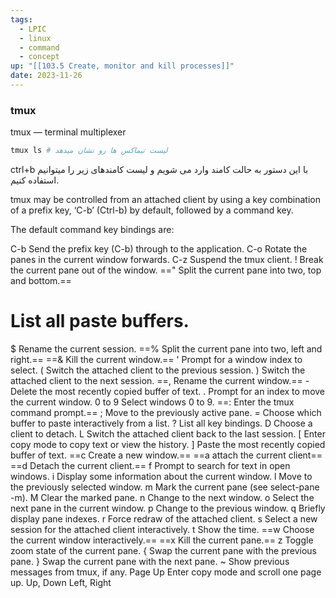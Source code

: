 ```yaml
---
tags:
  - LPIC
  - linux
  - command
  - concept
up: "[[103.5 Create, monitor and kill processes]]"
date: 2023-11-26
---
```

### tmux
tmux — terminal multiplexer

```bash
tmux ls # لیست تیماکس ها رو نشان میدهد
```
ctrl+b 
با این دستور به حالت کامند وارد می شویم و لیست کامندهای زیر را میتوانیم استفاده کنیم.

tmux may be controlled from an attached client by using a key combination of a prefix key, ‘C-b’ (Ctrl-b) by default, followed by a command key.

The default command key bindings are:

C-b         Send the prefix key (C-b) through to the application.
C-o         Rotate the panes in the current window forwards.
C-z         Suspend the tmux client.
!    Break the current pane out of the window.
=="    Split the current pane into two, top and bottom.==
#    List all paste buffers.
$    Rename the current session.
==%    Split the current pane into two, left and right.==
==&    Kill the current window.==
\'    Prompt for a window index to select.
(    Switch the attached client to the previous session.
)    Switch the attached client to the next session.
==,    Rename the current window.==
\-    Delete the most recently copied buffer of text.
.    Prompt for an index to move the current window.
0 to 9    Select windows 0 to 9.
==:    Enter the tmux command prompt.==
;    Move to the previously active pane.
=    Choose which buffer to paste interactively from a list.
?    List all key bindings.
D    Choose a client to detach.
L    Switch the attached client back to the last session.
\[    Enter copy mode to copy text or view the history.
]    Paste the most recently copied buffer of text.
==c    Create a new window.==
==a    attach the current client==
==d    Detach the current client.==
f    Prompt to search for text in open windows.
i    Display some information about the current window.
l    Move to the previously selected window.
m    Mark the current pane (see select-pane -m).
M    Clear the marked pane.
n    Change to the next window.
o    Select the next pane in the current window.
p    Change to the previous window.
q    Briefly display pane indexes.
r    Force redraw of the attached client.
s    Select a new session for the attached client interactively.
t    Show the time.
==w    Choose the current window interactively.==
==x    Kill the current pane.==
z    Toggle zoom state of the current pane.
{    Swap the current pane with the previous pane.
}    Swap the current pane with the next pane.
~    Show previous messages from tmux, if any.
Page Up     Enter copy mode and scroll one page up.
Up, Down
Left, Right
